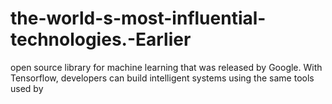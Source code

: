 # the-world-s-most-influential-technologies.-Earlier
open source library for machine learning that was released by Google. With Tensorflow, developers can build intelligent systems using the same tools used by 
